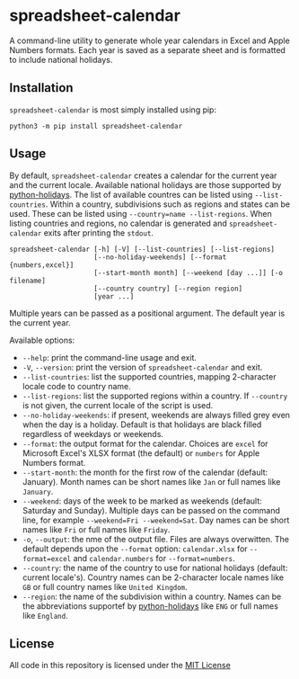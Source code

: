 # spreadsheet-calendar

A command-line utility to generate whole year calendars in Excel and Apple Numbers formats. Each year is saved as a separate sheet and is formatted to include national holidays.

## Installation

`spreadsheet-calendar` is most simply installed using pip:

``` text
python3 -m pip install spreadsheet-calendar
```

## Usage

By default, `spreadsheet-calendar` creates a calendar for the current year and the current locale. Available national holidays are those supported by [python-holidays](https://pypi.org/project/holidays/). The list of available countres can be listed using `--list-countries`. Within a country, subdivisions such as regions and states can be used. These can be listed using `--country=name --list-regions`. When listing countries and regions, no calendar is generated and `spreadsheet-calendar` exits after printing the `stdout`.

``` text
spreadsheet-calendar [-h] [-V] [--list-countries] [--list-regions]
                     [--no-holiday-weekends] [--format {numbers,excel}]
                     [--start-month month] [--weekend [day ...]] [-o filename]
                     [--country country] [--region region]
                     [year ...]
```

Multiple years can be passed as a positional argument. The default year is the current year.

Available options:

* `--help`: print the command-line usage and exit.
* `-V`, `--version`: print the version of `spreadsheet-calendar` and exit.
* `--list-countries`: list the supported countries, mapping 2-character locale code to country name.
* `--list-regions`: list the supported regions within a country. If `--country` is not given, the current locale of the script is used.
* `--no-holiday-weekends`: if present, weekends are always filled grey even when the day is a holiday. Default is that holidays are black filled regardless of weekdays or weekends.
* `--format`: the output format for the calendar. Choices are `excel` for Microsoft Excel's XLSX format (the default) or `numbers` for Apple Numbers format.
* `--start-month`: the month for the first row of the calendar (default: January). Month names can be short names like `Jan` or full names like `January`.
* `--weekend`: days of the week to be marked as weekends (default: Saturday and Sunday). Multiple days can be passed on the command line, for example `--weekend=Fri --weekend=Sat`. Day names can be short names like `Fri` or full names like `Friday`.
* `-o`, `--output`: the nme of the output file. Files are always overwitten. The default depends upon the `--format` option: `calendar.xlsx` for `--format=excel` and `calendar.numbers` for `--format=numbers`.
* `--country`: the name of the country to use for national holidays (default: current locale's). Country names can be 2-character locale names like `GB` or full country names like `United Kingdom`.
* `--region`: the name of the subdivision within a country. Names can be the abbreviations supportef by [python-holidays](https://pypi.org/project/holidays/) like `ENG` or full names like `England`.

## License

All code in this repository is licensed under the [MIT License](https://github.com/masaccio/numbers-calendar/blob/master/LICENSE)
